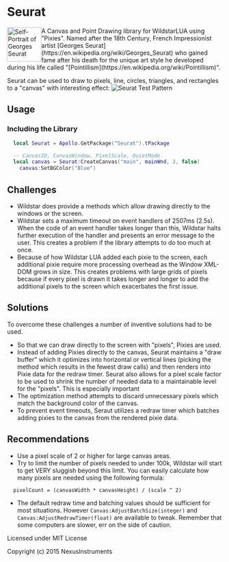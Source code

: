 # Seurat

<img src="https://www.hilookonline.com/sites/default/files/styles/medium/public/images/artist/seurat.jpg?itok=tIGNDd8v" alt="Self-Portrait of Georges Seurat" style="float: left; display: inline-block;" width="80"/>
A Canvas and Point Drawing library for WildstarLUA using "Pixies".  Named after the 18th Century, French Impressionist artist [Georges Seurat](https://en.wikipedia.org/wiki/Georges_Seurat) who gained fame after his death for the unique art style he developed during his life called "[Pointillism](https://en.wikipedia.org/wiki/Pointillism)".

Seurat can be used to draw to pixels, line, circles, triangles, and rectangles to a "canvas" with interesting effect:
<img src="http://i.imgur.com/3nHd6cr.gif" alt="Seurat Test Pattern"/>

## Usage
### Including the Library
```lua
  local Seurat = Apollo.GetPackage("Seurat").tPackage

  -- CanvasID, CanvasWindow, PixelScale, QuietMode
  local canvas = Seurat:CreateCanvas("main", mainWnd, 3, false)
	canvas:SetBGColor("Blue")
```

## Challenges
* Wildstar does provide a methods which allow drawing directly to the windows or the screen.
* Wildstar sets a maximum timeout on event handlers of 2507ms (2.5s).  When the code of an event handler takes longer than this, Wildstar halts further execution of the handler and presents an error message to the user. This creates a problem if the library attempts to do too much at once.
* Because of how Wildstar LUA added each pixie to the screen, each additional pixie require more processing overhead as the Window XML-DOM grows in size.  This creates problems with large grids of pixels because if every pixel is drawn it takes longer and longer to add the additional pixels to the screen which exacerbates the first issue.

## Solutions
To overcome these challenges a number of inventive solutions had to be used.
* So that we can draw directly to the screen with "pixels", Pixies are used.
* Instead of adding Pixies directly to the canvas, Seurat maintains a "draw buffer" which it optimizes into horizontal or vertical lines (picking the method which results in the fewest draw calls) and then renders into Pixie data for the redraw timer. Seurat also allows for a pixel scale factor to be used to shrink the number of needed data to a maintainable level for the "pixels".  This is especially important
* The optimization method attempts to discard unnecessary pixels which match the background color of the canvas.
* To prevent event timeouts, Seraut utilizes a redraw timer which batches adding pixies to the canvas from the rendered pixie data.

## Recommendations
* Use a pixel scale of 2 or higher for large canvas areas.
* Try to limit the number of pixels needed to under 100k, Wildstar will start to get VERY sluggish beyond this limit. You can easily calculate how many pixels are needed using the following formula:
```
  pixelCount = (canvasWidth * canvasHeight) / (scale ^ 2)
```
* The default redraw time and batching values should be sufficient for most situations. However ```Canvas:AdjustBatchSize(integer)``` and ```Canvas:AdjustRedrawTimer(float)``` are available to tweak. Remember that some computers are slower, err on the side of caution.


Licensed under MIT License

Copyright (c) 2015 NexusInstruments
